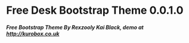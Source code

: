 Free Desk Bootstrap Theme 0.0.1.0
=========================
##### Free Bootstrap Theme By Rexzooly Kai Black, demo at http://kurobox.co.uk